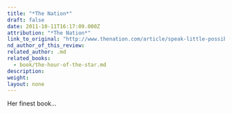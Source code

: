 ```yaml
---
title: "*The Nation*"
draft: false
date: 2011-10-11T16:17:09.000Z
attribution: "*The Nation*"
link_to_original: "http://www.thenation.com/article/speak-little-possible-clarice-lispector"
nd_author_of_this_review:
related_author: .md
related_books:
  - book/the-hour-of-the-star.md
description:
weight:
layout: none
---
```

Her finest book...

